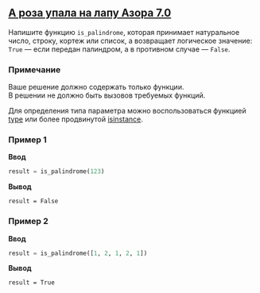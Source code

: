 ## [А роза упала на лапу Азора 7.0](../../../solutions/4.1/41_h.py)

Напишите функцию `is_palindrome`, которая принимает натуральное число, строку, кортеж или список, а возвращает логическое значение: `True` — если передан палиндром, а в противном случае — `False`.

### Примечание

Ваше решение должно содержать только функции.\
В решении не должно быть вызовов требуемых функций.

Для определения типа параметра можно воспользоваться функцией [type](https://docs.python.org/3/library/functions.html#type) или более продвинутой [isinstance](https://docs.python.org/3/library/functions.html#isinstance).

### Пример 1

__Ввод__
```python
result = is_palindrome(123)
```

__Вывод__
```plaintext
result = False
```

### Пример 2

__Ввод__
```python
result = is_palindrome([1, 2, 1, 2, 1])
```

__Вывод__
```plaintext
result = True
```